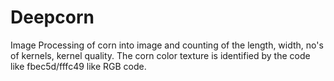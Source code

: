 # Deepcorn
Image Processing of corn into image and counting of the length, width, no's of kernels, kernel quality.
The corn color texture is identified by the code like fbec5d/fffc49 like RGB code.
